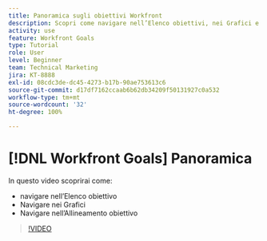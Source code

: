 ```yaml
---
title: Panoramica sugli obiettivi Workfront
description: Scopri come navigare nell’Elenco obiettivi, nei Grafici e nell’Allineamento obiettivo.
activity: use
feature: Workfront Goals
type: Tutorial
role: User
level: Beginner
team: Technical Marketing
jira: KT-8888
exl-id: 08cdc3de-dc45-4273-b17b-90ae753613c6
source-git-commit: d17df7162ccaab6b62db34209f50131927c0a532
workflow-type: tm+mt
source-wordcount: '32'
ht-degree: 100%

---
```


# [!DNL Workfront Goals] Panoramica

In questo video scoprirai come:

* navigare nell’Elenco obiettivo
* Navigare nei Grafici
* Navigare nell’Allineamento obiettivo

>[!VIDEO](https://video.tv.adobe.com/v/335182/?quality=12&learn=on&enablevpops)
